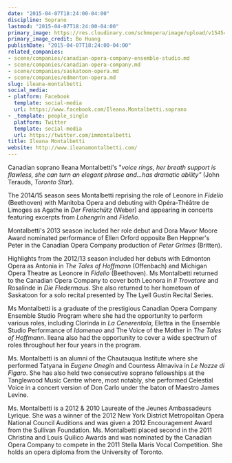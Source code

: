 ```yaml
---
date: "2015-04-07T18:24:00-04:00"
discipline: Soprano
lastmod: "2015-04-07T18:24:00-04:00"
primary_image: https://res.cloudinary.com/schmopera/image/upload/v1545409169/media/webhook-uploads/1428445404789/MONTALBETTI-PHOTO-credit-BoHuang.jpg.jpg
primary_image_credit: Bo Huang
publishDate: "2015-04-07T18:24:00-04:00"
related_companies:
- scene/companies/canadian-opera-company-ensemble-studio.md
- scene/companies/canadian-opera-company.md
- scene/companies/saskatoon-opera.md
- scene/companies/edmonton-opera.md
slug: ileana-montalbetti
social_media:
- platform: Facebook
  template: social-media
  url: https://www.facebook.com/Ileana.Montalbetti.soprano
- _template: people_single
  platform: Twitter
  template: social-media
  url: https://twitter.com/immontalbetti
title: Ileana Montalbetti
website: http://www.ileanamontalbetti.com/
---
```


<p>
	Canadian soprano Ileana Montalbetti's "<em>voice rings, her breath support is flawless, she can turn an elegant phrase and…has dramatic ability"</em> (John Terauds, <em>Toronto Star</em>).
</p>
<p>
	The 2014/15 season sees Montalbetti reprising the role of Leonore in <em>Fidelio</em> (Beethoven) with Manitoba Opera and debuting with Opéra-Théâtre de Limoges as Agathe in <em>Der Freischütz</em> (Weber) and appearing in concerts featuring excerpts from <em>Lohengrin</em> and <em>Fidelio</em>.
</p>
<p>
	Montalbetti's 2013 season included her role debut and Dora Mavor Moore Award nominated performance of Ellen Orford opposite Ben Heppner's Peter in the Canadian Opera Company production of <em>Peter Grimes</em> (Britten).
</p>
<p>
	Highlights from the 2012/13 season included her debuts with Edmonton Opera as Antonia in <em>The Tales of Hoffmann</em> (Offenbach) and Michigan Opera Theatre as Leonore in <em>Fidelio</em> (Beethoven). Ms Montalbetti returned to the Canadian Opera Company to cover both Leonora in <em>Il Trovatore</em> and Rosalinde in <em>Die Fledermaus</em>. She also returned to her hometown of Saskatoon for a solo recital presented by The Lyell Gustin Recital Series.
</p>
<p>
	Ms Montalbetti is a graduate of the prestigious Canadian Opera Company Ensemble Studio Program where she had the opportunity to perform various roles, including Clorinda in <em>La Cenerentola</em>, Elettra in the Ensemble Studio Performance of <em>Idomeneo</em> and The Voice of the Mother in <em>The Tales of Hoffmann</em>. Ileana also had the opportunity to cover a wide spectrum of roles throughout her four years in the program.
</p>
<p>
	Ms. Montalbetti is an alumni of the Chautauqua Institute where she performed Tatyana in <em>Eugene Onegin</em> and Countess Almaviva in <em>Le Nozze di Figaro</em>. She has also held two consecutive soprano fellowships at the Tanglewood Music Centre where, most notably, she performed Celestial Voice in a concert version of Don Carlo under the baton of Maestro James Levine.
</p>
<p>
	Ms. Montalbetti is a 2012 &amp; 2010 Laureate of the Jeunes Ambassadeurs Lyrique. She was a winner of the 2012 New York District Metropolitan Opera National Council Auditions and was given a 2012 Encouragement Award from the Sullivan Foundation. Ms. Montalbetti placed second in the 2011 Christina and Louis Quilico Awards and was nominated by the Canadian Opera Company to compete in the 2011 Stella Maris Vocal Competition. She holds an opera diploma from the University of Toronto.
</p>
